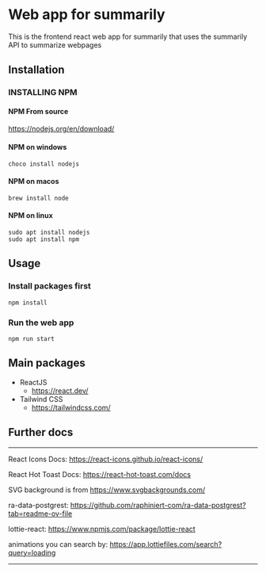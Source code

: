 # Web app for summarily

This is the frontend react web app for summarily that uses the summarily API to summarize webpages 

## Installation

### INSTALLING NPM

#### NPM From source
https://nodejs.org/en/download/

#### NPM on windows
```
choco install nodejs
```

#### NPM on macos
```
brew install node
```

#### NPM on linux
```
sudo apt install nodejs
sudo apt install npm
```


## Usage

### Install packages first
```
npm install
```

### Run the web app
```
npm run start
```


## Main packages

- ReactJS
  - https://react.dev/
- Tailwind CSS
  - https://tailwindcss.com/



## Further docs
------------------------------------------------

React Icons Docs:
https://react-icons.github.io/react-icons/


React Hot Toast Docs:
https://react-hot-toast.com/docs

SVG background is from
https://www.svgbackgrounds.com/


ra-data-postgrest:
https://github.com/raphiniert-com/ra-data-postgrest?tab=readme-ov-file

lottie-react:
https://www.npmjs.com/package/lottie-react

animations you can search by:
https://app.lottiefiles.com/search?query=loading

------------------------------------------------
